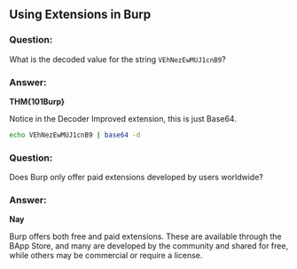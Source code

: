 ## Using Extensions in Burp

### Question:
What is the decoded value for the string `VEhNezEwMUJ1cnB9`?

### Answer:

**THM{101Burp}**

Notice in the Decoder Improved extension, this is just Base64.

```bash
echo VEhNezEwMUJ1cnB9 | base64 -d
```

### Question:
Does Burp only offer paid extensions developed by users worldwide?

### Answer:

**Nay**

Burp offers both free and paid extensions. These are available through the BApp Store, and many are developed by the community and shared for free, while others may be commercial or require a license.
